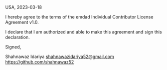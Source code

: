 USA, 2023-03-18

I hereby agree to the terms of the emdad Individual Contributor License
Agreement v1.0.

I declare that I am authorized and able to make this agreement and sign this
declaration.

Signed,

Shahnawaz Idariya shahnawazidariya52@gmail.com https://github.com/shahnawaz52
